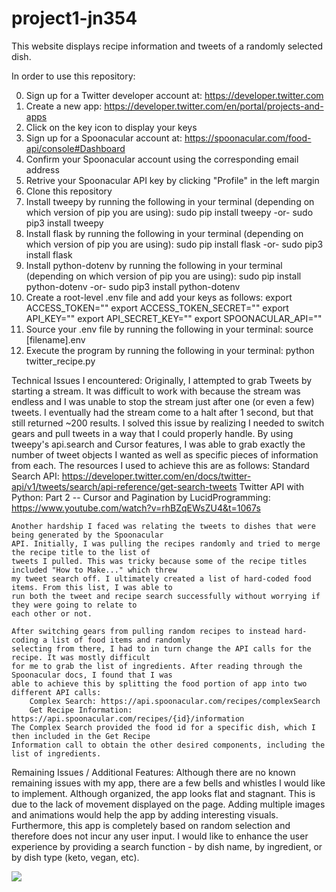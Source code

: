 # project1-jn354

This website displays recipe information and tweets of a randomly selected dish.

In order to use this repository:

0. Sign up for a Twitter developer account at: https://developer.twitter.com
1. Create a new app: https://developer.twitter.com/en/portal/projects-and-apps
2. Click on the key icon to display your keys
3. Sign up for a Spoonacular account at: https://spoonacular.com/food-api/console#Dashboard
4. Confirm your Spoonacular account using the corresponding email address
5. Retrive your Spoonacular API key by clicking "Profile" in the left margin
6. Clone this repository
7. Install tweepy by running the following in your terminal (depending on which version of pip you are using):
    sudo pip install tweepy -or-
    sudo pip3 install tweepy
8. Install flask by running the following in your terminal (depending on which version of pip you are using):
    sudo pip install flask -or-
    sudo pip3 install flask
9. Install python-dotenv by running the following in your terminal (depending on which version of pip you are using):
    sudo pip install python-dotenv -or-
    sudo pip3 install python-dotenv
10. Create a root-level .env file and add your keys as follows:
    export ACCESS_TOKEN=""
    export ACCESS_TOKEN_SECRET=""
    export API_KEY=""
    export API_SECRET_KEY=""
    export SPOONACULAR_API=""
11. Source your .env file by running the following in your terminal:
    source [filename].env
12. Execute the program by running the following in your terminal:
    python twitter_recipe.py
    
Technical Issues I encountered:
    Originally, I attempted to grab Tweets by starting a stream. It was difficult to work with because the
    stream was endless and I was unable to stop the stream just after one (or even a few) tweets. I eventually
    had the stream come to a halt after 1 second, but that still returned ~200 results. I solved this issue
    by realizing I needed to switch gears and pull tweets in a way that I could properly handle. By using
    tweepy's api.search and Cursor features, I was able to grab exactly the number of tweet objects I wanted
    as well as specific pieces of information from each. The resources I used to achieve this are as follows:
        Standard Search API: 
            https://developer.twitter.com/en/docs/twitter-api/v1/tweets/search/api-reference/get-search-tweets
        Twitter API with Python: Part 2 -- Cursor and Pagination by LucidProgramming: 
            https://www.youtube.com/watch?v=rhBZqEWsZU4&t=1067s
    
    Another hardship I faced was relating the tweets to dishes that were being generated by the Spoonacular
    API. Initially, I was pulling the recipes randomly and tried to merge the recipe title to the list of
    tweets I pulled. This was tricky because some of the recipe titles included "How to Make..." which threw
    my tweet search off. I ultimately created a list of hard-coded food items. From this list, I was able to
    run both the tweet and recipe search successfully without worrying if they were going to relate to
    each other or not.

    After switching gears from pulling random recipes to instead hard-coding a list of food items and randomly
    selecting from there, I had to in turn change the API calls for the recipe. It was mostly difficult
    for me to grab the list of ingredients. After reading through the Spoonacular docs, I found that I was
    able to achieve this by splitting the food portion of app into two different API calls:
        Complex Search: https://api.spoonacular.com/recipes/complexSearch
        Get Recipe Information: https://api.spoonacular.com/recipes/{id}/information
    The Complex Search provided the food id for a specific dish, which I then included in the Get Recipe
    Information call to obtain the other desired components, including the list of ingredients.
        
Remaining Issues / Additional Features:
    Although there are no known remaining issues with my app, there are a few bells and whistles I would
    like to implement. Although organized, the app looks flat and stagnant. This is due to the lack of
    movement displayed on the page. Adding multiple images and animations would help the app by adding
    interesting visuals. Furthermore, this app is completely based on random selection and therefore
    does not incur any user input. I would like to enhance the user experience by providing a search
    function - by dish name, by ingredient, or by dish type (keto, vegan, etc).

<img src="https://i.ibb.co/xzyTrDp/p1m2.png">
